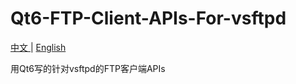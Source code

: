 # Qt6-FTP-Client-APIs-For-vsftpd

[中文 ](README.md) | [English](README_ENGLISH.md)

用Qt6写的针对vsftpd的FTP客户端APIs
